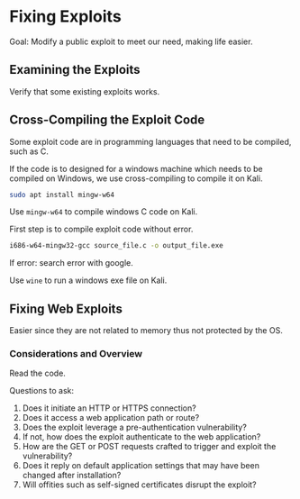 # Fixing Exploits

Goal: Modify a public exploit to meet our need, making life easier.

## Examining the Exploits

Verify that some existing exploits works.





## Cross-Compiling the Exploit Code

Some exploit code are in programming languages that need to be compiled, such as C.

If the code is to designed for a windows machine which needs to be compiled on Windows, we use cross-compiling to compile it on Kali.

```bash
sudo apt install mingw-w64
```

Use `mingw-w64` to compile windows C code on Kali.

First step is to compile exploit code without error.

```bash
i686-w64-mingw32-gcc source_file.c -o output_file.exe
```

If error: search error with google.

Use `wine` to run a windows exe file on Kali.



##  Fixing Web Exploits

Easier since they are not related to memory thus not protected by the OS.



### Considerations and Overview

Read the code.

Questions to ask:

1. Does it initiate an HTTP or HTTPS connection?
2. Does it access a web application path or route?
3. Does the exploit leverage a pre-authentication vulnerability?
4. If not, how does the exploit authenticate to the web application?
5. How are the GET or POST requests crafted to trigger and exploit the vulnerability?
6. Does it reply on default application settings that may have been changed after installation?
7. Will offities such as self-signed certificates disrupt the exploit?































 